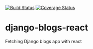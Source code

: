 [![Build Status](https://travis-ci.com/kburudi/django-blogs-react.svg?branch=develop)](https://travis-ci.com/kburudi/django-blogs-react)     [![Coverage Status](https://coveralls.io/repos/github/kburudi/django-blogs-react/badge.svg?branch=testing)](https://coveralls.io/github/kburudi/django-blogs-react?branch=testing)

# django-blogs-react
Fetching Django blogs app with react
